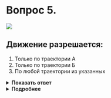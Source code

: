 # Вопрос 5.

![](https://s.drom.ru/i24228/pdd/tickets/2016/1543885441.jpg)

## Движение разрешается:

1. Только по траектории А
2. Только по траектории Б
3. По любой траектории из указанных

<details>
<summary><b>Показать ответ</b></summary>
Правильный ответ: 2
</details>
<details>
<summary><b>Подробнее</b></summary>
Линию горизонтальной разметки 1.11 разрешается пересекать со стороны прерывистой, а также и со стороны сплошной, но только при завершении обгона или объезда. Водитель «А», выезжающий со двора, нарушает Правила. Разрешается движение автомобиля, совершающего разворот по траектории «Б».
(«Горизонтальная разметка»)
</details>